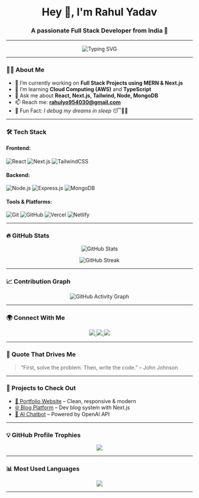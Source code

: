 <h1 align="center">Hey 👋, I'm Rahul Yadav</h1>
<h3 align="center">A passionate Full Stack Developer from India 🚀</h3>

---

<p align="center">
  <img src="https://readme-typing-svg.demolab.com?font=Fira+Code&duration=3000&pause=1000&color=00A3FF&center=true&vCenter=true&width=435&lines=Full+Stack+Web+Developer;MERN+Stack+Enthusiast;React+%7C+Next.js+%7C+Tailwind+Lover;Always+Learning+New+Things+💡" alt="Typing SVG" />
</p>

---

### 🧑‍💻 About Me

- 🔭 I’m currently working on **Full Stack Projects using MERN & Next.js**
- 🌱 I’m learning **Cloud Computing (AWS)** and **TypeScript**
- 💬 Ask me about **React, Next.js, Tailwind, Node, MongoDB**
- 📫 Reach me: **rahulyo954030@gmail.com**
- 🧠 Fun Fact: *I debug my dreams in sleep* 😴👨‍💻

---

### 🛠️ Tech Stack

#### Frontend:
![React](https://img.shields.io/badge/React-20232A?style=for-the-badge&logo=react&logoColor=61DAFB)
![Next.js](https://img.shields.io/badge/Next.js-black?style=for-the-badge&logo=next.js)
![TailwindCSS](https://img.shields.io/badge/Tailwind-06B6D4?style=for-the-badge&logo=tailwind-css&logoColor=white)

#### Backend:
![Node.js](https://img.shields.io/badge/Node.js-339933?style=for-the-badge&logo=node.js&logoColor=white)
![Express.js](https://img.shields.io/badge/Express.js-000000?style=for-the-badge&logo=express&logoColor=white)
![MongoDB](https://img.shields.io/badge/MongoDB-4EA94B?style=for-the-badge&logo=mongodb&logoColor=white)

#### Tools & Platforms:
![Git](https://img.shields.io/badge/Git-F05032?style=for-the-badge&logo=git&logoColor=white)
![GitHub](https://img.shields.io/badge/GitHub-181717?style=for-the-badge&logo=github)
![Vercel](https://img.shields.io/badge/Vercel-000000?style=for-the-badge&logo=vercel&logoColor=white)
![Netlify](https://img.shields.io/badge/Netlify-00C7B7?style=for-the-badge&logo=netlify&logoColor=white)

---

### 🔥 GitHub Stats

<p align="center">
  <img src="https://github-readme-stats.vercel.app/api?username=rahulyo954030&show_icons=true&theme=github_dark&hide_border=true&rank_icon=github" alt="GitHub Stats" />
</p>

<p align="center">
  <img src="https://streak-stats.demolab.com?user=rahulyo954030&theme=dark&hide_border=true" alt="GitHub Streak" />
</p>

---

### 📈 Contribution Graph

<p align="center">
  <img src="https://github-readme-activity-graph.vercel.app/graph?username=rahulyo954030&theme=react-dark&area=true&hide_border=true" alt="GitHub Activity Graph" />
</p>

---

### 🌍 Connect With Me

<p align="center">
  <a href="https://www.linkedin.com/in/rahulyo954030/" target="_blank">
    <img src="https://img.shields.io/badge/LinkedIn-blue?style=for-the-badge&logo=linkedin" />
  </a>
  <a href="mailto:rahulyo954030@gmail.com">
    <img src="https://img.shields.io/badge/Gmail-red?style=for-the-badge&logo=gmail" />
  </a>
  <a href="https://github.com/rahulyo954030">
    <img src="https://img.shields.io/badge/GitHub-black?style=for-the-badge&logo=github" />
  </a>
</p>

---

### 📌 Quote That Drives Me

> “First, solve the problem. Then, write the code.” – John Johnson

---

### 🚀 Projects to Check Out

- [📱 Portfolio Website](https://github.com/rahulyo954030/your-portfolio) – Clean, responsive & modern
- [🌐 Blog Platform](https://github.com/rahulyo954030/dev-blog) – Dev blog system with Next.js
- [🧠 AI Chatbot](https://github.com/rahulyo954030/ai-chatbot) – Powered by OpenAI API

---

### 💡 GitHub Profile Trophies

<p align="center">
  <img src="https://github-profile-trophy.vercel.app/?username=rahulyo954030&theme=gruvbox&no-frame=true&row=1&column=7" />
</p>

---

### 📊 Most Used Languages

<p align="center">
  <img src="https://github-readme-stats.vercel.app/api/top-langs/?username=rahulyo954030&layout=compact&theme=tokyonight&hide_border=true" />
</p>

---

<!-- Feel free to remove sections that don't fit your style -->

